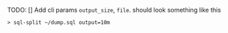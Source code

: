 TODO:
  [] Add cli params `output_size`, `file`. 
    should look something like this 
    
    > sql-split ~/dump.sql output=10m

  